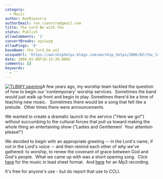```yaml
---
category:
  - Music
author: RonRienstra
authorEmail: ron.rienstra@gmail.com
title: The Lord Be with You
status: Publish
allowComments: '1'
convertBreaks: wysiwyg
allowPings: '0'
baseName: the_lord_be_wit
uniqueUrl: 'https://worshiphelps.blogs.com/worship_helps/2006/02/the_lord_be_wit.html '
date: 2006-02-08T16:15:29.000Z
comments: []
keywords:
  - ''
---
```

[![TLBWY.opening](https://worshiphelps.blogs.com/.a/6a00d8341c423653ef01b8d21a28be970c-120wi "TLBWY.opening")](http://worshiphelps.blogs.com/.a/6a00d8341c423653ef01b8d21a28be970c-popup)A few years ago, my worship team tackled the question of how to begin our 'contemporary' worship services.  Sometimes the band would just walk up front and begin to play. Sometimes there'd be a time of teaching new music.   Sometimes there would be a song that felt like a prelude.  Other times there were announcements. 

We wanted to create a dramatic launch to the service ("Here we go!") without succumbing to the cultural forces that pull us toward making the whole thing an entertaining show ("Ladies and Gentlemen!  Your attention please!")

We decided to begin with an appropriate greeting -- in the Lord's name, if not in the Lord's voice -- and then remind each other of why we've gathered: to worship, to renew the covenant of grace between God and God's people.  What we came up with was a short opening song.  Click [here](http://worshiphelps.blogs.com/TLBWY.opening.pdf) for the music in lead sheet format.  And [here](http://worshiphelps.blogs.com/TLBWY.opening.mp3) for an Mp3 recording.

It's free for anyone's use - but do report that use to CCLI.